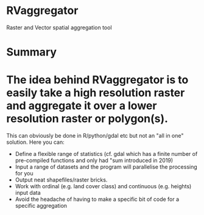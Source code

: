 # RVaggregator
Raster and Vector spatial aggregation tool

# Summary
# The idea behind RVaggregator is to easily take a high resolution raster and aggregate it over a lower resolution raster or polygon(s). 

This can obviously be done in R/python/gdal etc but not an "all in one" solution. Here you can:
- Define a flexible range of statistics (cf. gdal which has a finite number of pre-compiled functions and only had "sum introduced in 2019)
- Input a range of datasets and the program will parallelise the processing for you
- Output neat shapefiles/raster bricks.
- Work with ordinal (e.g. land cover class) and continuous (e.g. heights) input data
- Avoid the headache of having to make a specific bit of code for a specific aggregation
